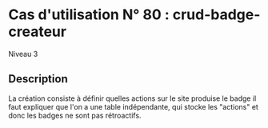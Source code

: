 
# Cas d'utilisation N° 80 :  crud-badge-createur

Niveau 3

##	Description

 La création consiste à définir quelles actions sur le site produise le badge il faut expliquer que l'on a une table indépendante, qui stocke les "actions" et donc les badges ne sont pas rétroactifs.

